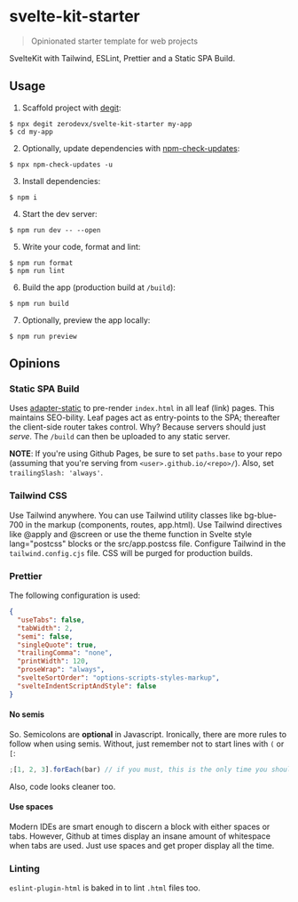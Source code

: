 # svelte-kit-starter

> Opinionated starter template for web projects

SvelteKit with Tailwind, ESLint, Prettier and a Static SPA Build.

## Usage

1. Scaffold project with [degit](https://github.com/Rich-Harris/degit):

```
$ npx degit zerodevx/svelte-kit-starter my-app
$ cd my-app
```

2. Optionally, update dependencies with [npm-check-updates](https://github.com/raineorshine/npm-check-updates):

```
$ npx npm-check-updates -u
```

3. Install dependencies:

```
$ npm i
```

4. Start the dev server:

```
$ npm run dev -- --open
```

5. Write your code, format and lint:

```
$ npm run format
$ npm run lint
```

6. Build the app (production build at `/build`):

```
$ npm run build
```

7. Optionally, preview the app locally:

```
$ npm run preview
```

## Opinions

### Static SPA Build

Uses [adapter-static](https://github.com/sveltejs/kit/tree/master/packages/adapter-static) to pre-render `index.html` in
all leaf (link) pages. This maintains SEO-bility. Leaf pages act as entry-points to the SPA; thereafter the client-side
router takes control. Why? Because servers should just _serve_. The `/build` can then be uploaded to any static server.

**NOTE**: If you're using Github Pages, be sure to set `paths.base` to your repo (assuming that you're serving from
`<user>.github.io/<repo>/`). Also, set `trailingSlash: 'always'`.

### Tailwind CSS

Use Tailwind anywhere. You can use Tailwind utility classes like bg-blue-700 in the markup (components, routes,
app.html). Use Tailwind directives like @apply and @screen or use the theme function in Svelte style lang="postcss"
blocks or the src/app.postcss file. Configure Tailwind in the `tailwind.config.cjs` file. CSS will be purged for
production builds.

### Prettier

The following configuration is used:

```json
{
  "useTabs": false,
  "tabWidth": 2,
  "semi": false,
  "singleQuote": true,
  "trailingComma": "none",
  "printWidth": 120,
  "proseWrap": "always",
  "svelteSortOrder": "options-scripts-styles-markup",
  "svelteIndentScriptAndStyle": false
}
```

#### No semis

So. Semicolons are **optional** in Javascript. Ironically, there are more rules to follow when using semis. Without,
just remember not to start lines with `(` or `[`:

```js
;[1, 2, 3].forEach(bar) // if you must, this is the only time you should use a semi;
```

Also, code looks cleaner too.

#### Use spaces

Modern IDEs are smart enough to discern a block with either spaces or tabs. However, Github at times display an insane
amount of whitespace when tabs are used. Just use spaces and get proper display all the time.

### Linting

`eslint-plugin-html` is baked in to lint `.html` files too.
